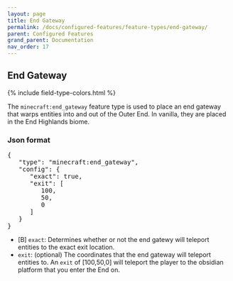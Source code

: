 ```yaml
---
layout: page
title: End Gateway
permalink: /docs/configured-features/feature-types/end-gateway/
parent: Configured Features
grand_parent: Documentation
nav_order: 17
---
```


## End Gateway

<head>
    {% include field-type-colors.html %}
</head>

The `minecraft:end_gateway` feature type is used to place an end gateway that warps entities into and out of the Outer End. In vanilla, they are placed in the End Highlands biome.

### Json format

<pre>
{
   "type": "minecraft:end_gateway",
   "config": {
      "exact": true,
      "exit": [
         100,
         50,
         0
      ]
   }
}
</pre>

* ‌<or>[B]</or> `exact`: Determines whether or not the end gatewy will teleport entities to the exact exit location.
* `exit`: (optional) The coordinates that the end gateway will teleport entities to. An `exit` of [100,50,0] will teleport the player to the obsidian platform that you enter the End on.